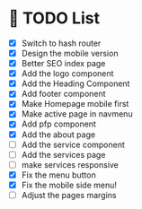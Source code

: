 # 📝 TODO List

- [x] Switch to hash router
- [x] Design the mobile version
- [x] Better SEO index page
- [x] Add the logo component
- [x] Add the Heading Component
- [x] Add footer component
- [x] Make Homepage mobile first
- [x] Make active page in navmenu
- [x] Add pfp component
- [x] Add the about page
- [ ] Add the service component
- [ ] Add the services page
- [ ] make services responsive
- [x] Fix the menu button
- [x] Fix the mobile side menu!
- [ ] Adjust the pages margins
